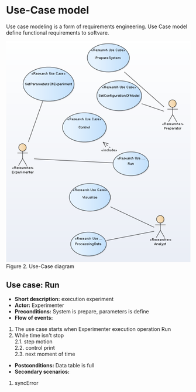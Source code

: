 # Use-Case model
Use case modeling is a form of requirements engineering. Use Case model define functional requirements to softvare.   

![Fig1](Fig1-1-1.png)  
Figure 2. Use-Case diagram 
  
    
## Use case: Run
   
* **Short description:** execution experiment
* **Actor:** Experimenter
* **Preconditions:** System is prepare, parameters is define 
* **Flow of events:**   
1. The use case starts when Experimenter execution operation Run   
2. While time isn't stop   
2.1. step motion  
2.2. control print  
2.3. next moment of time   
* **Postconditions:** Data table is full  
* **Secondary scenarios:**  
1. syncError  

  

